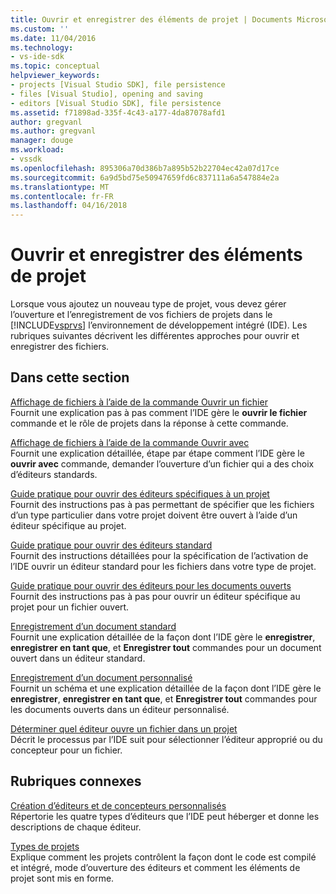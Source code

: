 ```yaml
---
title: Ouvrir et enregistrer des éléments de projet | Documents Microsoft
ms.custom: ''
ms.date: 11/04/2016
ms.technology:
- vs-ide-sdk
ms.topic: conceptual
helpviewer_keywords:
- projects [Visual Studio SDK], file persistence
- files [Visual Studio], opening and saving
- editors [Visual Studio SDK], file persistence
ms.assetid: f71898ad-335f-4c43-a177-4da87078afd1
author: gregvanl
ms.author: gregvanl
manager: douge
ms.workload:
- vssdk
ms.openlocfilehash: 895306a70d386b7a895b52b22704ec42a07d17ce
ms.sourcegitcommit: 6a9d5bd75e50947659fd6c837111a6a547884e2a
ms.translationtype: MT
ms.contentlocale: fr-FR
ms.lasthandoff: 04/16/2018
---
```

# <a name="opening-and-saving-project-items"></a>Ouvrir et enregistrer des éléments de projet
Lorsque vous ajoutez un nouveau type de projet, vous devez gérer l’ouverture et l’enregistrement de vos fichiers de projets dans le [!INCLUDE[vsprvs](../../code-quality/includes/vsprvs_md.md)] l’environnement de développement intégré (IDE). Les rubriques suivantes décrivent les différentes approches pour ouvrir et enregistrer des fichiers.  
  
## <a name="in-this-section"></a>Dans cette section  
 [Affichage de fichiers à l’aide de la commande Ouvrir un fichier](../../extensibility/internals/displaying-files-by-using-the-open-file-command.md)  
 Fournit une explication pas à pas comment l’IDE gère le **ouvrir le fichier** commande et le rôle de projets dans la réponse à cette commande.  
  
 [Affichage de fichiers à l’aide de la commande Ouvrir avec](../../extensibility/internals/displaying-files-by-using-the-open-with-command.md)  
 Fournit une explication détaillée, étape par étape comment l’IDE gère le **ouvrir avec** commande, demander l’ouverture d’un fichier qui a des choix d’éditeurs standards.  
  
 [Guide pratique pour ouvrir des éditeurs spécifiques à un projet](../../extensibility/how-to-open-project-specific-editors.md)  
 Fournit des instructions pas à pas permettant de spécifier que les fichiers d’un type particulier dans votre projet doivent être ouvert à l’aide d’un éditeur spécifique au projet.  
  
 [Guide pratique pour ouvrir des éditeurs standard](../../extensibility/how-to-open-standard-editors.md)  
 Fournit des instructions détaillées pour la spécification de l’activation de l’IDE ouvrir un éditeur standard pour les fichiers dans votre type de projet.  
  
 [Guide pratique pour ouvrir des éditeurs pour les documents ouverts](../../extensibility/how-to-open-editors-for-open-documents.md)  
 Fournit des instructions pas à pas pour ouvrir un éditeur spécifique au projet pour un fichier ouvert.  
  
 [Enregistrement d’un document standard](../../extensibility/internals/saving-a-standard-document.md)  
 Fournit une explication détaillée de la façon dont l’IDE gère le **enregistrer**, **enregistrer en tant que**, et **Enregistrer tout** commandes pour un document ouvert dans un éditeur standard.  
  
 [Enregistrement d’un document personnalisé](../../extensibility/internals/saving-a-custom-document.md)  
 Fournit un schéma et une explication détaillée de la façon dont l’IDE gère le **enregistrer**, **enregistrer en tant que**, et **Enregistrer tout** commandes pour les documents ouverts dans un éditeur personnalisé.  
  
 [Déterminer quel éditeur ouvre un fichier dans un projet](../../extensibility/internals/determining-which-editor-opens-a-file-in-a-project.md)  
 Décrit le processus par l’IDE suit pour sélectionner l’éditeur approprié ou du concepteur pour un fichier.  
  
## <a name="related-sections"></a>Rubriques connexes  
 [Création d’éditeurs et de concepteurs personnalisés](../../extensibility/creating-custom-editors-and-designers.md)  
 Répertorie les quatre types d’éditeurs que l’IDE peut héberger et donne les descriptions de chaque éditeur.  
  
 [Types de projets](../../extensibility/internals/project-types.md)  
 Explique comment les projets contrôlent la façon dont le code est compilé et intégré, mode d’ouverture des éditeurs et comment les éléments de projet sont mis en forme.